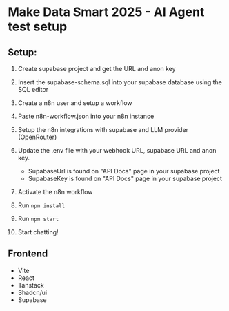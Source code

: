 # Make Data Smart 2025 - AI Agent test setup

## Setup:

1. Create supabase project and get the URL and anon key
2. Insert the supabase-schema.sql into your supabase database using the SQL editor
3. Create a n8n user and setup a workflow
4. Paste n8n-workflow.json into your n8n instance
5. Setup the n8n integrations with supabase and LLM provider (OpenRouter)

6. Update the .env file with your webhook URL, supabase URL and anon key.
   - SupabaseUrl is found on "API Docs" page in your supabase project
   - SupabaseKey is found on "API Docs" page in your supabase project
7. Activate the n8n workflow
8. Run `npm install`
9. Run `npm start`
10. Start chatting!

## Frontend

- Vite
- React
- Tanstack
- Shadcn/ui
- Supabase
